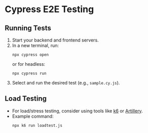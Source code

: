 # Cypress E2E Testing

## Running Tests

1. Start your backend and frontend servers.
2. In a new terminal, run:
   ```
   npx cypress open
   ```
   or for headless:
   ```
   npx cypress run
   ```
3. Select and run the desired test (e.g., `sample.cy.js`).

## Load Testing
- For load/stress testing, consider using tools like [k6](https://k6.io/) or [Artillery](https://artillery.io/).
- Example command:
  ```
  npx k6 run loadtest.js
  ``` 